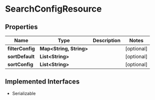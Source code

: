 

# SearchConfigResource

## Properties

Name | Type | Description | Notes
------------ | ------------- | ------------- | -------------
**filterConfig** | **Map&lt;String, String&gt;** |  |  [optional]
**sortDefault** | **List&lt;String&gt;** |  |  [optional]
**sortConfig** | **List&lt;String&gt;** |  |  [optional]


## Implemented Interfaces

* Serializable


